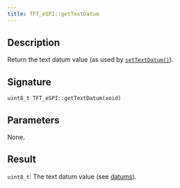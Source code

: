 ```yaml
---
title: TFT_eSPI::getTextDatum 
---
```


## Description

Return the text datum value (as used by [`setTextDatum()`](settextdatum.md)).

## Signature

`uint8_t TFT_eSPI::getTextDatum(void)`

## Parameters

None.

## Result

`uint8_t`: The text datum value (see [datums](../datums.md)).
